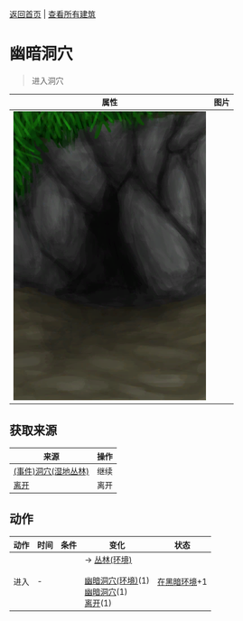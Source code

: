 [返回首页](index.md)   |  [查看所有建筑](building.md)
# 幽暗洞穴  
> 进入洞穴  
  
  属性  |   图片   
 ----  |  ----:   
   |  ![](Sprite/DarkCaveEntrance.png)   
  
## 获取来源  
来源  |  操作  
----  |  ----  
[(事件)洞穴(湿地丛林)](Event_CaveDarkFound.md)  |  继续  
[离开](DarkCaveExit.md)  |  离开  
## 动作  
动作  |  时间  |  条件  |  变化  |  状态  
----  |  ----  |  ----  |  ----  |  ----  
进入  |  -  |    |  → [丛林(环境)](Env_Jungle.md)<br><br>[幽暗洞穴(环境)](Env_CaveDark.md)(1)<br>[幽暗洞穴](DarkCave.md)(1)<br>[离开](DarkCaveExit.md)(1)  |  [在黑暗环境](InDarkPlace.md)+1  
